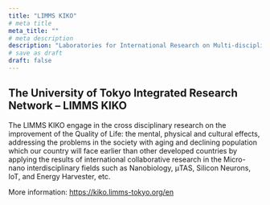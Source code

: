 ```yaml
---
title: "LIMMS KIKO"
# meta title
meta_title: ""
# meta description
description: "Laboratories for International Research on Multi-disciplinary Micro Systems"
# save as draft
draft: false
---
```


## The University of Tokyo Integrated Research Network – LIMMS KIKO

The LIMMS KIKO engage in the cross disciplinary research on the improvement of the Quality of Life: the mental, physical and cultural effects, addressing the problems in the society with aging and declining population which our country will face earlier than other developed countries by applying the results of international collaborative research in the Micro-nano interdisciplinary fields such as Nanobiology, μTAS, Silicon Neurons, IoT, and Energy Harvester, etc.

More information: https://kiko.limms-tokyo.org/en 
